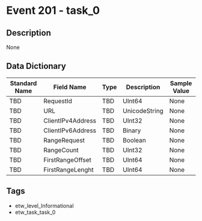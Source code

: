 # Event 201 - task_0

## Description
None

## Data Dictionary
|Standard Name|Field Name|Type|Description|Sample Value|
|---|---|---|---|---|
|TBD|RequestId|TBD|UInt64|None|None|
|TBD|URL|TBD|UnicodeString|None|None|
|TBD|ClientIPv4Address|TBD|UInt32|None|None|
|TBD|ClientIPv6Address|TBD|Binary|None|None|
|TBD|RangeRequest|TBD|Boolean|None|None|
|TBD|RangeCount|TBD|UInt32|None|None|
|TBD|FirstRangeOffset|TBD|UInt64|None|None|
|TBD|FirstRangeLenght|TBD|UInt64|None|None|

## Tags
* etw_level_Informational
* etw_task_task_0